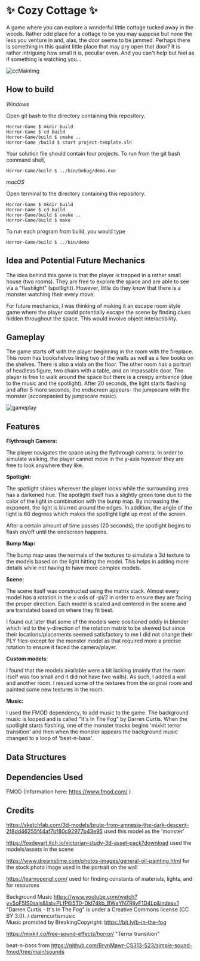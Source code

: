 # ✨ Cozy Cottage ✨

A game where you can explore a wonderful little cottage tucked away in the woods. Rather odd place for a cottage to be you may suppose but none the less you venture in and, alas, the door seems to be jammed. Perhaps there is something in this quaint little place that may pry open that door? It is rather intriguing how small it is, peculiar even. And you can't help but feel as if something is watching you... 

![ccMainImg](https://github.com/thumun/Horror-Game/blob/main/images/ccmainimg.png)


## How to build

*Windows*

Open git bash to the directory containing this repository.

```
Horror-Game $ mkdir build
Horror-Game $ cd build
Horror-Game/build $ cmake ..
Horror-Game /build $ start project-template.sln
```

Your solution file should contain four projects.
To run from the git bash command shell, 

```
Horror-Game/build $ ../bin/Debug/demo.exe
```

*macOS*

Open terminal to the directory containing this repository.

```
Horror-Game $ mkdir build
Horror-Game $ cd build
Horror-Game/build $ cmake ..
Horror-Game/build $ make
```

To run each program from build, you would type

```
Horror-Game/build $ ../bin/demo
```

## Idea and Potential Future Mechanics

The idea behind this game is that the player is trapped in a rather small house (two rooms). They are free to explore the space and are able to see via a "flashlight" (spotlight). However, little do they know that there is a monster watching their every move. 

For future mechanics, I was thinking of making it an escape room style game where the player could potentially escape the scene by finding clues hidden throughout the space. This would involve object interactibility. 

## Gameplay 

The game starts off with the player beginning in the room with the fireplace. This room has bookshelves lining two of the walls as well as a few books on the shelves. There is also a viola on the floor. The other room has a portrait of headless figure, two chairs with a table, and an impassable door. The player is free to walk around the space but there is a creepy ambience (due to the music and the spotlight). After 20 seconds, the light starts flashing and after 5 more seconds, the endscreen appears- the jumpscare with the monster (accompanied by jumpscare music). 

![gameplay](https://github.com/thumun/Horror-Game/blob/main/images/demo.gif)

## Features 

**Flythrough Camera:**

The player navigates the space using the flythrough camera. In order to simulate walking, the player cannot move in the y-axis however they are free to look anywhere they like. 

**Spotlight:**

The spotlight shines wherever the player looks while the surrounding area has a darkened hue. The spotlight itself has a slightly green tone due to the color of the light in combination with the bump map. By increasing the exponent, the light is blurred around the edges. In addition, the angle of the light is 60 degrees which makes the spotlight light up most of the screen. 

After a certain amount of time passes (20 seconds), the spotlight begins to flash on/off until the endscreen happens. 

**Bump Map:**

The bump map uses the normals of the textures to simulate a 3d texture to the models based on the light hitting the model. This helps in adding more details while not having to have more complex models. 

**Scene:**

The scene itself was constructed using the matrix stack. Almost every model has a rotation in the x-axis of -pi/2 in order to ensure they are facing the proper direction. Each model is scaled and centered in the scene and are translated based on where they fit best. 

I found out later that some of the models were positioned oddly in blender which led to the y-direction of the rotation matrix to be skewed but since their locations/placements seemed satisfactory to me I did not change their PLY files-except for the monster model as that required more a precise rotation to ensure it faced the camera/player. 

**Custom models:**

I found that the models available were a bit lacking (mainly that the room itself was too small and it did not have two walls). As such, I added a wall and another room. I resued some of the textures from the original room and painted some new textures in the room. 

**Music:**

I used the FMOD dependency, to add music to the game. The background music is looped and is called "It's In The Fog" by Darren Curtis. 
When the spotlight starts flashing, one of the monster tracks begins 'mixkit terror transition' and then when the monster appears the background music changed to a loop of 'beat-n-bass'.

## Data Structures

## Dependencies Used

FMOD (Information here: https://www.fmod.com/ ) 

## Credits 

https://sketchfab.com/3d-models/brute-from-amnesia-the-dark-descent-2f8dd46255f44af7bf80c92977b43e95
used this model as the 'monster'

https://foxdevart.itch.io/victorian-study-3d-asset-pack?download
used the models/assets in the scene 

https://www.dreamstime.com/photos-images/general-oil-painting.html 
for the stock photo image used in the portrait on the wall

https://learnopengl.com/
used for finding constants of materials, lights, and for resources

Background Music 
https://www.youtube.com/watch?v=5oF5lS0sajs&list=PLfP6i5T0-DkI74kb_BWxYNZRjIvF1D4Lp&index=1
"Darren Curtis - It's In The Fog" is under a Creative Commons license (CC BY 3.0).
 / darrencurtismusic   
Music promoted by BreakingCopyright: https://bit.ly/b-in-the-fog 

https://mixkit.co/free-sound-effects/horror/
"Terror transition"

beat-n-bass from https://github.com/BrynMawr-CS313-S23/simple-sound-fmod/tree/main/sounds

